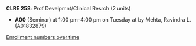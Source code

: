 **CLRE 258**: Prof Develpmnt/Clinical Resrch (2 units)

- **A00** (Seminar) at 1:00 pm–4:00 pm on Tuesday at   by Mehta, Ravindra L. (A01832879)

[Enrollment numbers over time](./CLRE258.tsv)
